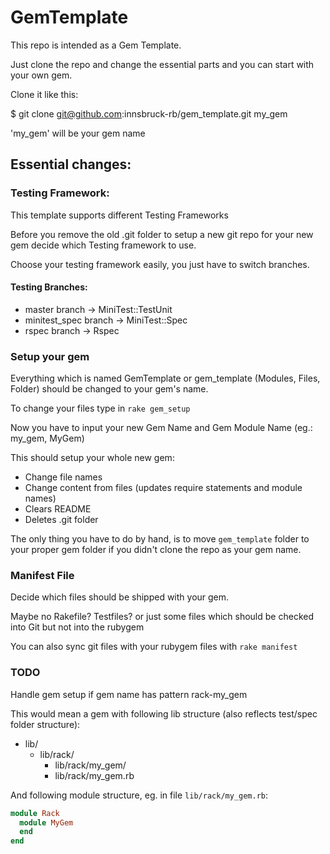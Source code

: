 # GemTemplate

This repo is intended as a Gem Template.

Just clone the repo and change the essential parts and you can start with your own gem.

Clone it like this:

  $ git clone git@github.com:innsbruck-rb/gem_template.git my_gem

'my_gem' will be your gem name

## Essential changes:
### Testing Framework:

This template supports different Testing Frameworks

Before you remove the old .git folder to setup a new git repo for your new gem decide which Testing framework to use.

Choose your testing framework easily, you just have to switch branches.

#### Testing Branches:

- master branch -> MiniTest::TestUnit
- minitest_spec branch -> MiniTest::Spec
- rspec branch -> Rspec

### Setup your gem

Everything which is named GemTemplate or gem_template (Modules, Files, Folder) should be changed to your gem's name.

To change your files type in ```rake gem_setup```

Now you have to input your new Gem Name and Gem Module Name (eg.: my_gem, MyGem)

This should setup your whole new gem:
  - Change file names
  - Change content from files (updates require statements and module names)
  - Clears README
  - Deletes .git folder

The only thing you have to do by hand, is to move ```gem_template``` folder to your proper gem folder if you didn't clone the repo as your gem name.

### Manifest File

Decide which files should be shipped with your gem.

Maybe no Rakefile? Testfiles? or just some files which should be checked into Git but not into the rubygem

You can also sync git files with your rubygem files with ```rake manifest```

### TODO

Handle gem setup if gem name has pattern rack-my_gem

This would mean a gem with following lib structure (also reflects test/spec folder structure):
  * lib/
    * lib/rack/
      * lib/rack/my_gem/
      * lib/rack/my_gem.rb

And following module structure, eg. in file ```lib/rack/my_gem.rb```:
```ruby
module Rack
  module MyGem
  end
end
```


